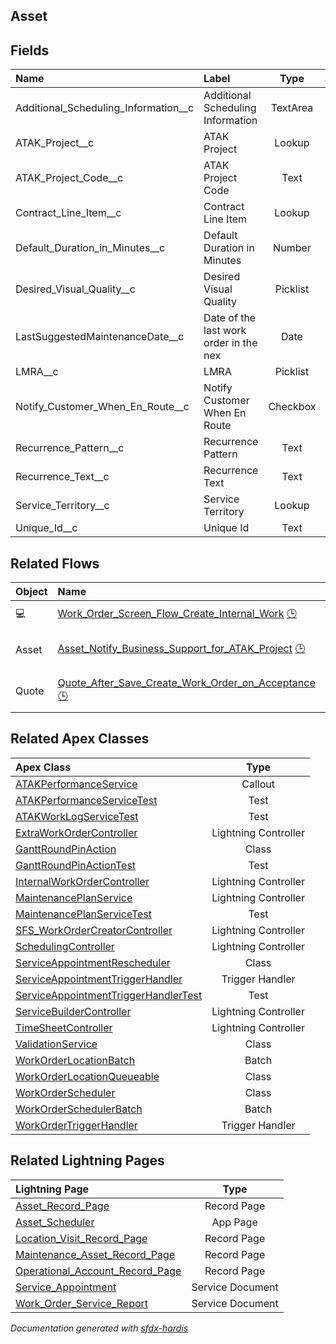 ## Asset

<!-- Object description -->

## Fields

| Name      | Label | Type | Description |
| :-------- | :---- | :--: | :---------- | 
| Additional_Scheduling_Information__c | Additional Scheduling Information | TextArea | <!-- --> |
| ATAK_Project__c | ATAK Project | Lookup | <!-- --> |
| ATAK_Project_Code__c | ATAK Project Code | Text | <!-- --> |
| Contract_Line_Item__c | Contract Line Item | Lookup | <!-- --> |
| Default_Duration_in_Minutes__c | Default Duration in Minutes | Number | <!-- --> |
| Desired_Visual_Quality__c | Desired Visual Quality | Picklist | <!-- --> |
| LastSuggestedMaintenanceDate__c | Date of the last work order in the nex | Date | <!-- --> |
| LMRA__c | LMRA | Picklist | <!-- --> |
| Notify_Customer_When_En_Route__c | Notify Customer When En Route | Checkbox | <!-- --> |
| Recurrence_Pattern__c | Recurrence Pattern | Text | <!-- --> |
| Recurrence_Text__c | Recurrence Text | Text | <!-- --> |
| Service_Territory__c | Service Territory | Lookup | <!-- --> |
| Unique_Id__c | Unique Id | Text | <!-- --> |


## Related Flows

| Object | Name      | Type | Description |
| :----  | :-------- | :--: | :---------- | 
| 💻 | [Work_Order_Screen_Flow_Create_Internal_Work](../flows/Work_Order_Screen_Flow_Create_Internal_Work.md) [🕒](../flows/Work_Order_Screen_Flow_Create_Internal_Work-history.md) |  Screen Flow | <!-- --> |
| Asset | [Asset_Notify_Business_Support_for_ATAK_Project](../flows/Asset_Notify_Business_Support_for_ATAK_Project.md) [🕒](../flows/Asset_Notify_Business_Support_for_ATAK_Project-history.md) |  Record After Save | <!-- --> |
| Quote | [Quote_After_Save_Create_Work_Order_on_Acceptance](../flows/Quote_After_Save_Create_Work_Order_on_Acceptance.md) [🕒](../flows/Quote_After_Save_Create_Work_Order_on_Acceptance-history.md) |  Record After Save | <!-- --> |


## Related Apex Classes

| Apex Class | Type |
| :----      | :--: | 
| [ATAKPerformanceService](../apex/ATAKPerformanceService.md) | Callout |
| [ATAKPerformanceServiceTest](../apex/ATAKPerformanceServiceTest.md) | Test |
| [ATAKWorkLogServiceTest](../apex/ATAKWorkLogServiceTest.md) | Test |
| [ExtraWorkOrderController](../apex/ExtraWorkOrderController.md) | Lightning Controller |
| [GanttRoundPinAction](../apex/GanttRoundPinAction.md) | Class |
| [GanttRoundPinActionTest](../apex/GanttRoundPinActionTest.md) | Test |
| [InternalWorkOrderController](../apex/InternalWorkOrderController.md) | Lightning Controller |
| [MaintenancePlanService](../apex/MaintenancePlanService.md) | Lightning Controller |
| [MaintenancePlanServiceTest](../apex/MaintenancePlanServiceTest.md) | Test |
| [SFS_WorkOrderCreatorController](../apex/SFS_WorkOrderCreatorController.md) | Lightning Controller |
| [SchedulingController](../apex/SchedulingController.md) | Lightning Controller |
| [ServiceAppointmentRescheduler](../apex/ServiceAppointmentRescheduler.md) | Class |
| [ServiceAppointmentTriggerHandler](../apex/ServiceAppointmentTriggerHandler.md) | Trigger Handler |
| [ServiceAppointmentTriggerHandlerTest](../apex/ServiceAppointmentTriggerHandlerTest.md) | Test |
| [ServiceBuilderController](../apex/ServiceBuilderController.md) | Lightning Controller |
| [TimeSheetController](../apex/TimeSheetController.md) | Lightning Controller |
| [ValidationService](../apex/ValidationService.md) | Class |
| [WorkOrderLocationBatch](../apex/WorkOrderLocationBatch.md) | Batch |
| [WorkOrderLocationQueueable](../apex/WorkOrderLocationQueueable.md) | Class |
| [WorkOrderScheduler](../apex/WorkOrderScheduler.md) | Class |
| [WorkOrderSchedulerBatch](../apex/WorkOrderSchedulerBatch.md) | Batch |
| [WorkOrderTriggerHandler](../apex/WorkOrderTriggerHandler.md) | Trigger Handler |


## Related Lightning Pages

| Lightning Page | Type |
| :----      | :--: | 
| [Asset_Record_Page](../pages/Asset_Record_Page.md) |  Record Page |
| [Asset_Scheduler](../pages/Asset_Scheduler.md) |  App Page |
| [Location_Visit_Record_Page](../pages/Location_Visit_Record_Page.md) |  Record Page |
| [Maintenance_Asset_Record_Page](../pages/Maintenance_Asset_Record_Page.md) |  Record Page |
| [Operational_Account_Record_Page](../pages/Operational_Account_Record_Page.md) |  Record Page |
| [Service_Appointment](../pages/Service_Appointment.md) |  Service Document |
| [Work_Order_Service_Report](../pages/Work_Order_Service_Report.md) |  Service Document |


_Documentation generated with [sfdx-hardis](https://sfdx-hardis.cloudity.com)_
